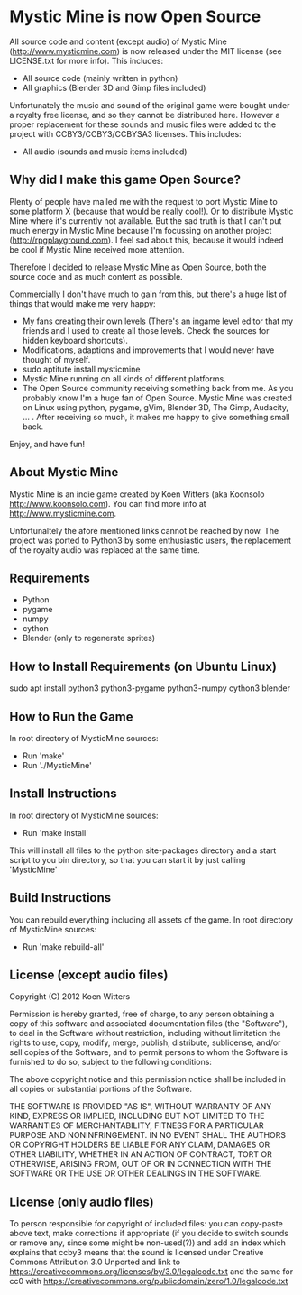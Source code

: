 Mystic Mine is now Open Source
==============================

All source code and content (except audio) of Mystic Mine (http://www.mysticmine.com) 
is now released under the MIT license (see LICENSE.txt for more info).  This 
includes:
- All source code (mainly written in python)
- All graphics (Blender 3D and Gimp files included)

Unfortunately the music and sound of the original game were bought under a royalty 
free license, and so they cannot be distributed here. However a proper replacement 
for these sounds and music files were added to the project with CCBY3/CCBY3/CCBYSA3 
licenses. This includes:
- All audio (sounds and music items included)


Why did I make this game Open Source?
-------------------------------------

Plenty of people have mailed me with the request to port Mystic Mine to some
platform X (because that would be really cool!). Or to distribute Mystic Mine
where it's currently not available. But the sad truth is that I can't
put much energy in Mystic Mine because I'm focussing on another project
(http://rpgplayground.com). I feel sad about this, because it would indeed be
cool if Mystic Mine received more attention.

Therefore I decided to release Mystic Mine as Open Source, both the source code
and as much content as possible. 

Commercially I don't have much to gain from this, but there's a huge list of
things that would make me very happy:
- My fans creating their own levels (There's an ingame level editor that my
  friends and I used to create all those levels. Check the sources for hidden
  keyboard shortcuts).
- Modifications, adaptions and improvements that I would never have thought of
  myself.
- sudo aptitute install mysticmine
- Mystic Mine running on all kinds of different platforms.
- The Open Source community receiving something back from me. As you probably
  know I'm a huge fan of Open Source. Mystic Mine was created on Linux using
  python, pygame, gVim, Blender 3D, The Gimp, Audacity, ... . After receiving
  so much, it makes me happy to give something small back.

Enjoy, and have fun!


About Mystic Mine
-----------------
Mystic Mine is an indie game created by Koen Witters (aka Koonsolo http://www.koonsolo.com). 
You can find more info at http://www.mysticmine.com.

Unfortunaltely the afore mentioned links cannot be reached by now. 
The project was ported to Python3 by some enthusiastic users, the 
replacement of the royalty audio was replaced at the same time.


Requirements
------------
- Python
- pygame
- numpy
- cython
- Blender (only to regenerate sprites)


How to Install Requirements (on Ubuntu Linux)
---------------------------------------------
sudo apt install python3 python3-pygame python3-numpy cython3 blender


How to Run the Game
-------------------
In root directory of MysticMine sources:
- Run 'make'
- Run './MysticMine'


Install Instructions
--------------------
In root directory of MysticMine sources:
- Run 'make install'

This will install all files to the python site-packages directory and a start
script to you bin directory, so that you can start it by just calling
'MysticMine'


Build Instructions
------------------
You can rebuild everything including all assets of the game. In root directory
of MysticMine sources:
- Run 'make rebuild-all'


License (except audio files)
----------------------------

Copyright (C) 2012 Koen Witters

Permission is hereby granted, free of charge, to any person obtaining a copy of this software and associated documentation files (the "Software"), to deal in the Software without restriction, including without limitation the rights to use, copy, modify, merge, publish, distribute, sublicense, and/or sell copies of the Software, and to permit persons to whom the Software is furnished to do so, subject to the following conditions:

The above copyright notice and this permission notice shall be included in all copies or substantial portions of the Software.

THE SOFTWARE IS PROVIDED "AS IS", WITHOUT WARRANTY OF ANY KIND, EXPRESS OR IMPLIED, INCLUDING BUT NOT LIMITED TO THE WARRANTIES OF MERCHANTABILITY, FITNESS FOR A PARTICULAR PURPOSE AND NONINFRINGEMENT. IN NO EVENT SHALL THE AUTHORS OR COPYRIGHT HOLDERS BE LIABLE FOR ANY CLAIM, DAMAGES OR OTHER LIABILITY, WHETHER IN AN ACTION OF CONTRACT, TORT OR OTHERWISE, ARISING FROM, OUT OF OR IN CONNECTION WITH THE SOFTWARE OR THE USE OR OTHER DEALINGS IN THE SOFTWARE.

License (only audio files)
--------------------------

To person responsible for copyright of included files: you can copy-paste above text, make corrections if appropriate (if you decide to switch sounds or remove any, since some might be non-used(?)) and add an index which explains that ccby3 means that the sound is licensed under Creative Commons Attribution 3.0 Unported and link to https://creativecommons.org/licenses/by/3.0/legalcode.txt and the same for cc0 with https://creativecommons.org/publicdomain/zero/1.0/legalcode.txt
